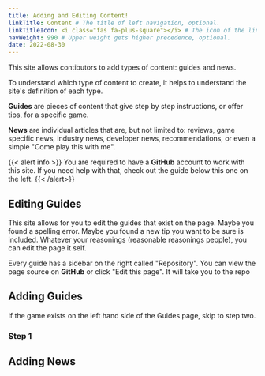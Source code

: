 ```yaml
---
title: Adding and Editing Content!
linkTitle: Content # The title of left navigation, optional.
linkTitleIcon: <i class="fas fa-plus-square"></i> # The icon of the link title, optional.
navWeight: 990 # Upper weight gets higher precedence, optional.
date: 2022-08-30
---
```


This site allows contibutors to add types of content: guides and news.

<!--more-->

To understand which type of content to create, it helps to understand the site's definition of each type.

**Guides** are pieces of content that give step by step instructions, or offer tips, for a specific game.

**News** are individual articles that are, but not limited to: reviews, game specific news, industry news, developer news, recommendations, or even a simple "Come play this with me".

{{< alert info >}}
You are required to have a **GitHub** account to work with this site. If you need help with that, check out the guide below this one on the left.
{{< /alert>}}

## Editing Guides

This site allows for you to edit the guides that exist on the page. Maybe you found a spelling error. Maybe you found a new tip you want to be sure is included. Whatever your reasonings (reasonable reasonings people), you can edit the page it self.

Every guide has a sidebar on the right called "Repository". You can view the page source on **GitHub** or click "Edit this page". It will take you to the repo

## Adding Guides

If the game exists on the left hand side of the Guides page, skip to step two.

### Step 1

## Adding News
